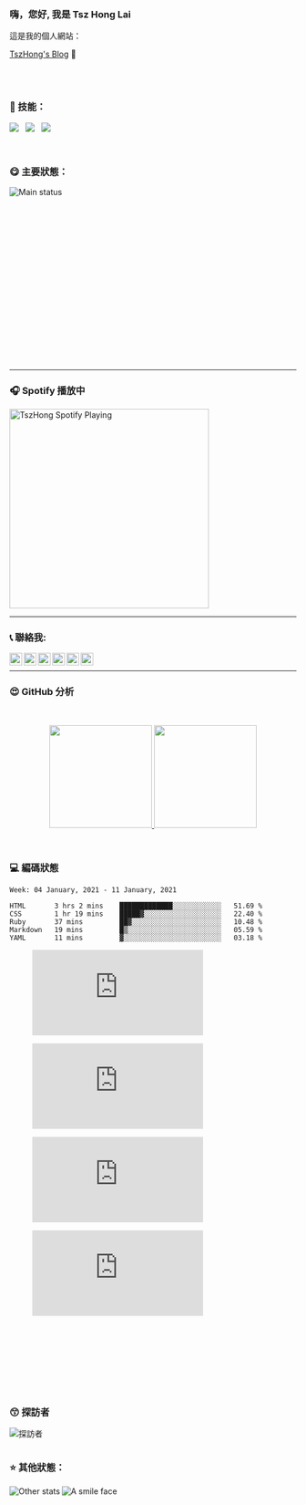 ﻿###  嗨，您好, 我是 Tsz Hong Lai

這是我的個人網站：

[TszHong's Blog][website] 👋

<br>
<br>

### :baby: 技能：

<p align="left">
<img src="https://img.shields.io/badge/-HTML-red">
&nbsp
<img src="https://img.shields.io/badge/-CSS-blue">
&nbsp
<img src="https://img.shields.io/badge/-Javascript-yellow">
</p>

<br>


### :yum: 主要狀態：

<img align="left" alt="Main status" src="https://metrics.lecoq.io/tszhong0411">

<br>
<br>
<br>
<br>
<br>
<br>
<br>
<br>
<br>
<br>
<br>
<br>
<br>
<br>
<br>
<br>
<br>
<br>


---

### 🎧 Spotify 播放中

[<img src="https://now-playing-codestackr.vercel.app/api/spotify-playing" alt="TszHong Spotify Playing" width="350" />](https://open.spotify.com/user/31inyuvv4ufqugk2b4wla3s3gmlq)

---

### :telephone_receiver: 聯絡我:

[<img align="left" alt="TszHonglai | website" width="22px" src="https://tszhong0411.github.io/js/website.svg"/>][website]

[<img align="left" alt="TszHonglai | YouTube" width="22px" src="https://tszhong0411.github.io/js/youtube.svg"/>][youtube]

[<img align="left" alt="TszHonglai | Twitter" width="22px" src="https://tszhong0411.github.io/js/twitter.svg"/>][twitter]

[<img align="left" alt="TszHonglai | LinkedIn" width="22px" src="https://tszhong0411.github.io/js/linkedin.svg"/>][linkedin]

[<img align="left" alt="TszHonglai | Instagram" width="22px" src="https://tszhong0411.github.io/js/instagram.svg"/>][instagram]

[<img align="left" alt="TszHonglai | Instagram" width="22px" src="https://tszhong0411.github.io/js/facebook.svg"/>][facebook]


<br>

---

### :heart_eyes: GitHub 分析

<br>

<p align="center">
<a href="https://github.com/tszhong0411">
  <img height="180em" src="https://github-readme-stats.vercel.app/api?username=TszHong0411&bg_color=30,e96443,904e95&title_color=fff&text_color=fff"/>
  <img height="180em" src="https://github-readme-stats.vercel.app/api/top-langs/?username=TszHong0411&layout=compact"/>
</a>
</p>



<br>


### :computer: 編碼狀態

<!--START_SECTION:waka-->
```text
Week: 04 January, 2021 - 11 January, 2021

HTML       3 hrs 2 mins    █████████████░░░░░░░░░░░░   51.69 % 
CSS        1 hr 19 mins    █████▓░░░░░░░░░░░░░░░░░░░   22.40 % 
Ruby       37 mins         ██▓░░░░░░░░░░░░░░░░░░░░░░   10.48 % 
Markdown   19 mins         █▒░░░░░░░░░░░░░░░░░░░░░░░   05.59 % 
YAML       11 mins         ▓░░░░░░░░░░░░░░░░░░░░░░░░   03.18 % 
```
<!--END_SECTION:waka-->
<figure><embed src="https://wakatime.com/share/@8747fe60-b1f6-4787-b726-bfea4896868a/1010b883-6be5-47b3-8968-f24310f4b9ca.svg"></embed></figure>

<figure><embed src="https://wakatime.com/share/@8747fe60-b1f6-4787-b726-bfea4896868a/a8b9fd46-d003-4856-9fc7-2ff8870b5d01.svg"></embed></figure>

<figure><embed src="https://wakatime.com/share/@8747fe60-b1f6-4787-b726-bfea4896868a/9bdd55bb-8e7d-4725-99ce-9d6e09a64e41.svg"></embed></figure>

<figure><embed src="https://wakatime.com/share/@8747fe60-b1f6-4787-b726-bfea4896868a/c707f680-bb9a-4fa5-bfde-3f50837164ea.svg"></embed></figure>

<br>
<br>
<br>
<br>
<br>
<br>
<br>

### :kissing_smiling_eyes: 探訪者

<img align="left" alt="探訪者" src="https://visitor-badge.glitch.me/badge?page_id=tszhong0411.tszhong0411">

<br>
<br>

### :star: 其他狀態：

<img align="left" alt="Other stats" src="https://github-profile-trophy.vercel.app/?username=tszhong0411">


<img align="left" alt="A smile face" src="https://tszhong0411.github.io/js/smile.png">

[website]: https://tszhong0411.github.io
[course]: http://vsCodeHero.com
[twitter]: https://twitter.com/TszhongLai0411
[youtube]: https://www.youtube.com/channel/UC2hMWOaOlk9vrkvFVaGmn0Q
[instagram]: https://www.instagram.com/tszhong0411/
[linkedin]: https://www.linkedin.com/in/tsz-hong-lai-b4976618b/
[facebook]: https://www.facebook.com/tszhonglai.0411